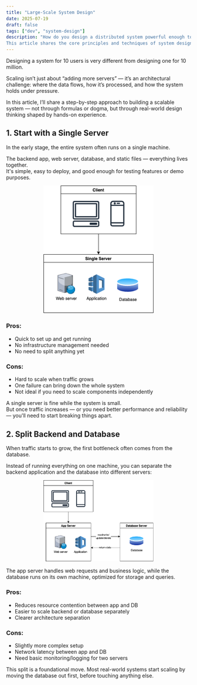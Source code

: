 ```yaml
---
title: "Large-Scale System Design"
date: 2025-07-19
draft: false
tags: ["dev", "system-design"]
description: "How do you design a distributed system powerful enough to serve millions of users?
This article shares the core principles and techniques of system design for large-scale applications."
---
```


Designing a system for 10 users is very different from designing one for 10 million.

Scaling isn’t just about “adding more servers” — it’s an architectural challenge: where the data flows, how it’s processed, and how the system holds under pressure.

In this article, I’ll share a step-by-step approach to building a scalable system — not through formulas or dogma, but through real-world design thinking shaped by hands-on experience.


## 1. Start with a Single Server

In the early stage, the entire system often runs on a single machine.

The backend app, web server, database, and static files — everything lives together.  
It's simple, easy to deploy, and good enough for testing features or demo purposes.

<p align="center">
  <img src="/images/post2/1-single-server.png" alt="Single Server Diagram" width="300" />
</p>


### Pros:
- Quick to set up and get running  
- No infrastructure management needed  
- No need to split anything yet  

### Cons:
- Hard to scale when traffic grows  
- One failure can bring down the whole system  
- Not ideal if you need to scale components independently  

A single server is fine while the system is small.  
But once traffic increases — or you need better performance and reliability — you'll need to start breaking things apart.


## 2. Split Backend and Database

When traffic starts to grow, the first bottleneck often comes from the database.

Instead of running everything on one machine, you can separate the backend application and the database into different servers:

<p align="center">
  <img src="/images/post2/2-split-backend-database.png" alt="Split Backend and Database Diagram" width="300" />
</p>

The app server handles web requests and business logic, while the database runs on its own machine, optimized for storage and queries.

### Pros:
- Reduces resource contention between app and DB
- Easier to scale backend or database separately
- Clearer architecture separation

### Cons:
- Slightly more complex setup
- Network latency between app and DB
- Need basic monitoring/logging for two servers

This split is a foundational move. Most real-world systems start scaling by moving the database out first, before touching anything else.